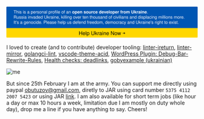 [![SWUbanner](https://raw.githubusercontent.com/vshymanskyy/StandWithUkraine/main/banner-personal-page.svg)]([https://vshymanskyy.github.io/StandWithUkraine](https://stand-with-ukraine.pp.ua/))

I loved to create (and to contribute) developer tooling: [linter-ireturn](https://github.com/butuzov/ireturn), [linter-mirror](https://github.com/butuzov/mirror), [golangci-lint](https://github.com/golangci/golangci-lint), [vscode-theme-acid](https://github.com/butuzov/vscode-theme-acid), [WordPress Plugin: Debug-Bar-Rewrite-Rules](https://github.com/butuzov/Debug-Bar-Rewrite-Rules), [Health checks: deadlinks](https://github.com/butuzov/deadlinks), [gobyexample (ukrainian)](https://github.com/butuzov/gobyexample)
 
![me](https://github.com/butuzov/butuzov/assets/651824/7073c2b1-8764-4115-ad47-b8deedcb7944)

But since 25th February I am at the army. You can support me directly using paypal obutuzov@gmail.com, diretly to JAR using card number `5375 4112 2007 5423` or using JAR [link](https://send.monobank.ua/jar/5hzpRhuL5r). I am also available for short term jobs (like hour a day or max 10 hours a week, limitation due I am mostly on duty whole day), drop me a line if you have anything to say. Cheers!
